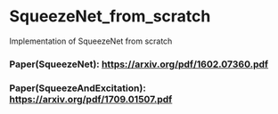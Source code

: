 # SqueezeNet_from_scratch
Implementation of SqueezeNet from scratch 

### Paper(SqueezeNet): https://arxiv.org/pdf/1602.07360.pdf
### Paper(SqueezeAndExcitation): https://arxiv.org/pdf/1709.01507.pdf
